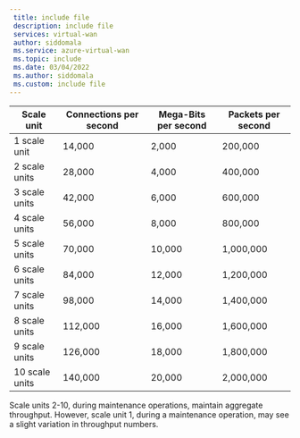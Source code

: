 ```yaml
---
 title: include file
 description: include file
 services: virtual-wan
 author: siddomala
 ms.service: azure-virtual-wan
 ms.topic: include
 ms.date: 03/04/2022
 ms.author: siddomala
 ms.custom: include file
---
```


| **Scale unit** | **Connections per second** | **Mega-Bits per second** | **Packets per second** |
|---|---|---|---| 
|1 scale unit <br> | 14,000 | 2,000 | 200,000
|2 scale units <br> | 28,000 | 4,000 | 400,000
|3 scale units <br> | 42,000 | 6,000 | 600,000
|4 scale units <br> | 56,000 | 8,000 | 800,000
|5 scale units <br> | 70,000 | 10,000 | 1,000,000
|6 scale units <br> | 84,000 | 12,000 | 1,200,000
|7 scale units <br> | 98,000 | 14,000 | 1,400,000
|8 scale units <br> | 112,000 | 16,000 | 1,600,000
|9 scale units <br> | 126,000 | 18,000 | 1,800,000
|10 scale units <br> | 140,000 | 20,000 | 2,000,000


Scale units 2-10, during maintenance operations, maintain aggregate throughput. However, scale unit 1, during a maintenance operation, may see a slight variation in throughput numbers.  
